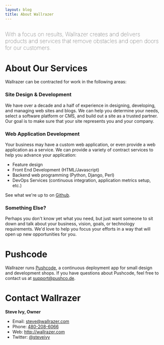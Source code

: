 ```yaml
---
layout: blog
title: About Wallrazer
---
```


<span style='font-size: 130%; font-weight: 100; display: block; margin: 30px 0;'>With a focus on results, Wallrazer creates and delivers products and services that remove obstacles and open doors for our customers.</span>

# About Our Services

Wallrazer can be contracted for work in the following areas:

### Site Design & Development

We have over a decade and a half of experience in designing, developing, and managing web sites and blogs. We can help you determine your needs, select a software platform or CMS, and build out a site as a trusted partner. Our goal is to make sure that your site represents you and your company.

### Web Application Development

Your business may have a custom web application, or even provide a web application as a service. We can provide a variety of contract services to help you advance your application:

- Feature design
- Front End Development (HTML/Javascript)
- Backend web programming (Python, Django, Perl)
- DevOps Services (continuous integration, application metrics setup, etc.)

See what we're up to on [Github](https://github.com/wallrazer).

### Something Else?

Perhaps you don't know yet what you need, but just want someone to sit down and talk about your business, vision, goals, or technology requirements. We'd love to help you focus your efforts in a way that will open up new opportunities for you.

# Pushcode

Wallrazer runs [Pushcode](http://pushco.de), a continuous deployment app for small design and development shops. If you have questions about Pushcode, feel free to contact us at <support@pushco.de>.

# Contact Wallrazer

**Steve Ivy, Owner**

* Email: <steve@wallrazer.com>
* Phone: <a href="tel:+1-480-208-6066">480-208-6066</a>
* Web: <http://wallrazer.com>
* Twitter: [@steveivy](http://twitter.com/steveivy)